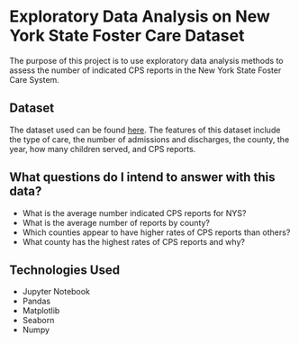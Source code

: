 # Exploratory Data Analysis on New York State Foster Care Dataset
The purpose of this project is to use exploratory data analysis methods to assess the number of indicated CPS reports in the New York State Foster Care System.

## Dataset
The dataset used can be found [here](https://www.kaggle.com/new-york-state/nys-children-in-foster-care-annually ). The features of this dataset include the type of care, the number of admissions and discharges, the county, the year, how many children served, and CPS reports.

## What questions do I intend to answer with this data?

* What is the average number indicated CPS reports for NYS?
* What is the average number of reports by county?
* Which counties appear to have higher rates of CPS reports than others?
* What county has the highest rates of CPS reports and why?

## Technologies Used

* Jupyter Notebook
* Pandas
* Matplotlib
* Seaborn
* Numpy
